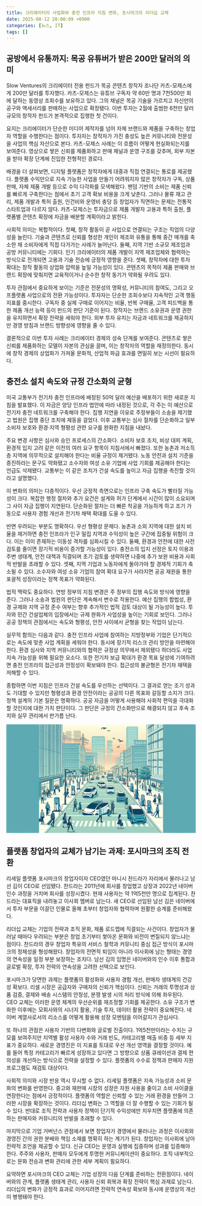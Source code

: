 ```yaml
---
title: 크리에이터의 사업화와 충전 인프라 지침 변화, 포시마크의 리더십 교체
date: 2025-08-12 20:00:09 +0900
categories: [뉴스, IT]
tags: []
---
```


## 공방에서 유통까지: 목공 유튜버가 받은 200만 달러의 의미
Slow Ventures의 크리에이터 전용 펀드가 목공 콘텐츠 창작자 조나단 카츠-모제스에게 200만 달러를 투자했다. 카츠-모제스는 유튜브 구독자 약 60만 명과 7천500만 회에 달하는 동영상 조회수를 보유하고 있다. 그의 채널은 목공 기술을 가르치고 자신만의 공구와 액세서리를 판매하는 사업으로 확장됐다. 이번 투자는 2월에 출범한 6천만 달러 규모의 창작자 펀드가 본격적으로 집행한 첫 건이다.

요지는 크리에이터가 단순한 미디어 제작자를 넘어 자체 브랜드와 제품을 구축하는 창업자 역할을 수행한다는 점이다. 투자자는 창작자가 가진 충성도 높은 커뮤니티와 전문성을 사업의 핵심 자산으로 본다. 카츠-모제스 사례는 이 흐름이 어떻게 현실화되는지를 보여준다. 영상으로 쌓은 신뢰를 제품화하고 판매 채널과 운영 구조를 갖추며, 외부 자본을 받아 확장 단계에 진입한 전형적인 경로다.

배경을 더 살펴보면, 디지털 플랫폼은 창작자에게 대중과 직접 연결되는 통로를 제공했다. 플랫폼 수익만으로 지속 가능한 사업을 만들기 어려워지자 많은 창작자가 구독, 상품 판매, 자체 제품 개발 등으로 수익 다각화를 모색해왔다. 팬덤 기반의 소비는 제품 신뢰를 빠르게 구축한다는 점에서 초기 고객 확보 비용을 크게 낮춘다. 그러나 물류 재고 관리, 제품 개발과 특허 출원, 인건비와 운영비 충당 등 창업자가 직면하는 문제는 전통적 스타트업과 다르지 않다. 카츠-모제스는 투자금으로 제품 개발자 고용과 특허 출원, 플랫폼별 콘텐츠 확장에 자금을 배분할 계획이라고 밝힌다.

사회적 의미는 복합적이다. 첫째, 창작 활동이 곧 사업으로 연결되는 구조는 직업의 다양성을 늘린다. 기술과 콘텐츠로 신뢰를 형성한 개인이 제조와 유통을 통해 중간 매개를 축소한 채 소비자에게 직접 다가가는 사례가 늘어난다. 둘째, 지역 기반 소규모 제조업과 공방 커뮤니티에는 기회다. 인기 크리에이터의 제품 개발이 지역 제조업체와 협력하는 방식으로 전개되면 고용과 기술 전승에 긍정적 영향을 준다. 셋째, 창작자에 대한 투자 확대는 창작 활동의 상업화 압력을 높일 가능성이 있다. 콘텐츠의 목적이 제품 판매와 브랜드 확장에 맞춰지면 교육적이거나 순수한 창작 동기가 약화될 우려도 있다.

투자 관점에서 중요하게 보이는 기준은 전문성의 명확성, 커뮤니티의 참여도, 그리고 오프플랫폼 사업으로의 전환 가능성이다. 투자자는 단순한 조회수보다 지속적인 고객 행동 지표를 중시한다. 구독자 중 실제 구매로 이어지는 비율, 반복 구매율, 고객 피드백을 통한 제품 개선 능력 등이 펀드의 판단 기준이 된다. 창작자는 브랜드 소유권과 운영 권한을 유지하면서 확장 전략을 세워야 한다. 외부 투자 유치는 자금과 네트워크를 제공하지만 경영 방침과 브랜드 방향성에 영향을 줄 수 있다.

결론적으로 이번 투자 사례는 크리에이터 경제의 성숙 단계를 보여준다. 콘텐츠로 쌓은 신뢰를 제품화하는 모델이 자본의 관심을 끌며, 이는 창작자의 역할을 재정의한다. 동시에 창작 경제의 상업화가 가져올 문화적, 산업적 파급 효과를 면밀히 보는 시선이 필요하다.

## 충전소 설치 속도와 규정 간소화의 균형
미국 교통부가 전기차 충전 인프라에 배정된 50억 달러 예산을 배포하기 위한 새로운 지침을 발표했다. 이 자금은 양당 인프라 법안에 따라 내정된 것으로, 각 주는 이 예산으로 전기차 충전 네트워크를 구축해야 한다. 집행 지연을 이유로 주정부들이 소송을 제기했고 법원은 집행 중단 조치에 제동을 걸었다. 이후 교통부는 심사 절차를 단순화하고 일부 소비자 보호와 환경·지역 형평성 관련 요구를 완화한 지침을 내놨다.

주요 변경 사항은 심사와 승인 프로세스의 간소화다. 소비자 보호 조치, 비상 대피 계획, 환경적 입지 고려 같은 이전의 여러 요구 항목이 지침서에서 빠졌다. 또한 농촌과 저소득층 지역에 의무적으로 설치해야 한다는 비율 규정이 제거됐다. 노동 안전과 설치 기준을 증진하라는 문구도 약화됐고 소수자와 여성 소유 기업에 사업 기회를 제공해야 한다는 언급도 삭제됐다. 교통부는 이 같은 조치가 건설 속도를 높이고 자금 집행을 촉진할 것이라고 설명했다.

이 변화의 의미는 다층적이다. 우선 긍정적 측면으로는 인프라 구축 속도가 빨라질 가능성이 크다. 복잡한 행정 절차와 추가 요건은 설계와 허가 단계에서 시간이 많이 소요되며 그 사이 자금 집행이 지연된다. 단순화된 절차는 더 빠른 착공을 가능하게 하고 조기 가동으로 사용자 경험 개선과 전기차 채택 확대를 도울 수 있다.

반면 우려되는 부분도 명확하다. 우선 형평성 문제다. 농촌과 소외 지역에 대한 설치 비율을 제거하면 충전 인프라가 인구 밀집 지역과 수익성이 높은 구간에 집중될 위험이 크다. 이는 이미 존재하는 이동성 격차를 심화시킬 수 있다. 둘째, 환경과 안전에 대한 사전 검토를 줄이면 장기적 비용이 증가할 가능성이 있다. 충전소의 입지 선정은 토지 이용과 주변 생태계, 안전 대책과 직결되며 초기 검토를 생략하면 나중에 추가 보완 비용과 사회적 반발을 초래할 수 있다. 셋째, 지역 기업과 노동자에게 돌아가야 할 경제적 기회가 축소될 수 있다. 소수자와 여성 소유 기업의 참여 확대 요구가 사라지면 공공 재원을 통한 포괄적 성장이라는 정책 목표가 약화된다.

법적 맥락도 중요하다. 연방 정부의 지침 변경은 주 정부의 집행 속도와 방식에 영향을 준다. 그러나 소송과 법원의 판단은 계속해서 변수로 작용한다. 예산 집행의 합법성, 환경 규제와 지역 규정 준수 여부는 향후 추가적인 법적 검토 대상이 될 가능성이 높다. 투자와 민간 건설업체의 입장에서는 규제 완화가 사업성을 높이는 기회로 보인다. 그러나 공공 정책의 관점에서는 속도와 형평성, 안전 사이에서 균형을 찾는 작업이 남는다.

실무적 함의는 다음과 같다. 충전 인프라 사업에 참여하는 지방정부와 기업은 단기적으로는 속도에 맞춘 사업 계획을 세워야 한다. 동시에 장기적 리스크 관리 방안을 마련해야 한다. 환경 심사와 지역 커뮤니티와의 협력은 규정상 의무에서 제외됐다 하더라도 사업 지속 가능성을 위해 필요한 요소다. 또한 전기차 보급 확대가 환경 목표 달성에 기여하려면 충전 인프라의 접근성과 안정성이 확보돼야 한다. 접근성의 불균형은 전기차 채택을 저해할 수 있다.

종합하면 이번 지침은 인프라 건설 속도를 우선하는 선택이다. 그 결과로 얻는 조기 성과도 기대할 수 있지만 형평성과 환경 안전이라는 공공의 다른 목표와 갈등할 소지가 크다. 정책 설계의 기본 질문은 명확하다. 공공 자금을 어떻게 사용해야 사회적 편익을 극대화할 것인지에 대한 가치 판단이다. 그 판단은 규정의 간소화만으로 해결되지 않고 후속 조치와 실무 관리에서 판가름 난다.

![전기차 충전소가 늘어나는 도시 거리와 다양한 이용자들이 오가는 장면을 묘사한 일러스트](assets/img/2025-08-12-604e2b5b-48d4-4c85-84b8-0542005abd6a/1754996479309.png)

## 플랫폼 창업자의 교체가 남기는 과제: 포시마크의 조직 전환
리세일 플랫폼 포시마크의 창업자이자 CEO였던 마니시 찬드라가 자리에서 물러나고 남선 김이 CEO로 선임됐다. 찬드라는 2011년에 회사를 창업했고 상장과 2022년 네이버 인수 과정을 거치며 회사를 성장시켰다. 현재 사용자는 약 1억5천만 명으로 집계된다. 찬드라는 대표직을 내려놓고 이사회 멤버로 남는다. 새 CEO로 선임된 남선 김은 네이버에서 투자 부문을 이끌던 인물로 올해 초부터 창업자와 협력하며 원활한 승계를 준비해왔다.

리더십 교체는 기업의 전략과 조직 문화, 제품 로드맵에 직결되는 사건이다. 창업자가 물러날 때마다 우려되는 부분은 창업 초기부터 쌓아온 문화와 비전이 변질되지 않느냐는 점이다. 찬드라의 경우 창업자 특유의 서비스 철학과 커뮤니티 중심 접근 방식이 포시마크의 정체성을 형성해왔다. 창업자의 전면적 퇴임이 아니라 이사회에 남는 형태는 경영의 연속성을 일정 부분 보장하는 조치다. 남선 김의 임명은 네이버와의 인수 이후 통합과 글로벌 확장, 투자 전략의 연속성을 고려한 선택으로 보인다.

포시마크가 당면한 과제는 플랫폼의 활성화와 사용자 경험 개선, 판매자 생태계의 건강성 확보다. 리셀 시장은 공급자와 구매자의 신뢰가 핵심이다. 신뢰는 거래의 투명성과 상품 검증, 결제와 배송 시스템의 안정성, 분쟁 발생 시의 처리 방식에 의해 좌우된다. CEO 교체는 이러한 운영 체계의 우선순위를 재조정할 기회를 제공한다. 소유 구조가 변화한 이후에는 모회사와의 시너지 활용, 기술 투자, 데이터 활용 전략이 중요해진다. 네이버 계열사로서의 리소스를 어떻게 활용해 성장 모멘텀을 이어갈지가 관심사다.

또 하나의 관점은 사용자 기반의 다변화와 글로벌 진출이다. 1억5천만이라는 수치는 규모를 보여주지만 지역별 활성 사용자 수와 거래 빈도, 카테고리별 매출 비중 등 세부 지표가 중요하다. 새로운 경영진은 이 지표를 토대로 우선 개선 영역을 결정할 것이다. 예를 들어 특정 카테고리가 빠르게 성장하고 있다면 그 방향으로 상품 큐레이션과 결제 편의성을 개선하는 방식으로 전략을 설정할 수 있다. 플랫폼의 수수료 정책과 판매자 지원 프로그램도 재검토 대상이다.

사회적 의미와 시장 반응 역시 무시할 수 없다. 리세일 플랫폼은 지속 가능성과 소비 문화의 변화를 반영한다. 중고와 재판매 시장의 성장은 자원 사용을 줄이고 소비 사이클을 연장한다는 점에서 긍정적이다. 플랫폼의 역할은 신뢰할 수 있는 거래 환경을 만들어 그러한 시장을 확장하는 것이다. 리더십 변화는 그 역할을 더 잘 수행할 수 있는 기회가 될 수 있다. 반대로 조직 전략과 사용자 정책이 단기적 수익성에만 치우치면 플랫폼에 의존하는 판매자와 커뮤니티의 반발을 초래할 수 있다.

마지막으로 기업 거버넌스 관점에서 보면 창업자가 경영에서 물러나는 과정은 이사회와 경영진 간의 권한 분배와 책임 소재를 명확히 하는 계기가 된다. 창업자는 이사회에 남아 전략적 조언을 제공할 수 있다. 신규 CEO는 운영과 실행에 집중하며 성과를 입증해야 한다. 주주와 사용자, 판매자 모두에게 투명한 커뮤니케이션이 중요하다. 조직 내부적으로는 문화 전승과 변화 관리에 관한 세부 계획이 필요하다.

요약하면 포시마크의 CEO 교체는 기업 성장의 다음 단계를 준비하는 전환점이다. 네이버와의 관계, 플랫폼 생태계 관리, 사용자 신뢰 회복과 확장 전략이 핵심 과제로 남는다. 리더십의 변화가 긍정적 효과로 이어지려면 전략적 연속성 확보와 동시에 운영상의 개선이 병행돼야 한다.